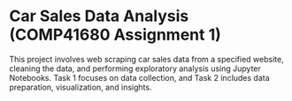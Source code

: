 # Car Sales Data Analysis (COMP41680 Assignment 1)
This project involves web scraping car sales data from a specified website, cleaning the data, and performing exploratory analysis using Jupyter Notebooks. Task 1 focuses on data collection, and Task 2 includes data preparation, visualization, and insights.